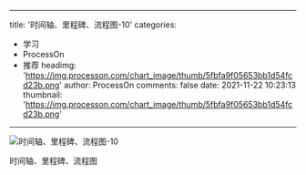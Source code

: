 
---
title: '时间轴、里程碑、流程图-10'
categories: 
 - 学习
 - ProcessOn
 - 推荐
headimg: 'https://img.processon.com/chart_image/thumb/5fbfa9f05653bb1d54fcd23b.png'
author: ProcessOn
comments: false
date: 2021-11-22 10:23:13
thumbnail: 'https://img.processon.com/chart_image/thumb/5fbfa9f05653bb1d54fcd23b.png'
---

<div>   
<img class="thumb" alt="时间轴、里程碑、流程图-10" src="https://img.processon.com/chart_image/thumb/5fbfa9f05653bb1d54fcd23b.png" referrerpolicy="no-referrer">
<p>时间轴、里程碑、流程图</p>  
</div>
            